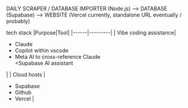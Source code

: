 DAILY SCRAPER / DATABASE IMPORTER (Node.js) --> DATABASE (Supabase) --> WEBSITE (Vercel currently, standalone URL eventually / probably)

tech stack
|Purpose|Tool|
|------|---------|
| Vibe coding assistance|<ul><li>Claude</li><li>Copilot within vscode</li><li>Meta AI to cross-reference Claude</li><Supabase AI assistant</li></ul> |
| Cloud hosts   | <ul><li>Supabase</li><li>Github</li><li>Vercel</ol> |